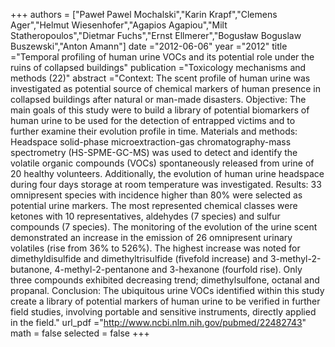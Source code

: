 
+++
authors = ["Paweł Pawel Mochalski","Karin Krapf","Clemens Ager","Helmut Wiesenhofer","Agapios Agapiou","Milt Statheropoulos","Dietmar Fuchs","Ernst Ellmerer","Bogusław Boguslaw Buszewski","Anton Amann"]
date ="2012-06-06"
year ="2012"
title ="Temporal profiling of human urine VOCs and its potential role under the ruins of collapsed buildings"
publication ="Toxicology mechanisms and methods (22)"
abstract ="Context: The scent profile of human urine was investigated as potential source of chemical markers of human presence in collapsed buildings after natural or man-made disasters. Objective: The main goals of this study were to build a library of potential biomarkers of human urine to be used for the detection of entrapped victims and to further examine their evolution profile in time. Materials and methods: Headspace solid-phase microextraction-gas chromatography-mass spectrometry (HS-SPME-GC-MS) was used to detect and identify the volatile organic compounds (VOCs) spontaneously released from urine of 20 healthy volunteers. Additionally, the evolution of human urine headspace during four days storage at room temperature was investigated. Results: 33 omnipresent species with incidence higher than 80% were selected as potential urine markers. The most represented chemical classes were ketones with 10 representatives, aldehydes (7 species) and sulfur compounds (7 species). The monitoring of the evolution of the urine scent demonstrated an increase in the emission of 26 omnipresent urinary volatiles (rise from 36% to 526%). The highest increase was noted for dimethyldisulfide and dimethyltrisulfide (fivefold increase) and 3-methyl-2-butanone, 4-methyl-2-pentanone and 3-hexanone (fourfold rise). Only three compounds exhibited decreasing trend; dimethylsulfone, octanal and propanal. Conclusion: The ubiquitous urine VOCs identified within this study create a library of potential markers of human urine to be verified in further field studies, involving portable and sensitive instruments, directly applied in the field."
url_pdf ="http://www.ncbi.nlm.nih.gov/pubmed/22482743"
math = false
selected = false
+++
